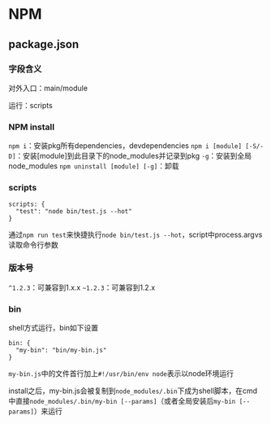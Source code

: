 # NPM

## package.json

### 字段含义

对外入口：main/module

运行：scripts

### NPM install
`npm i`：安装pkg所有dependencies，devdependencies
`npm i [module] [-S/-D]`：安装[module]到此目录下的node_modules并记录到pkg
`-g`：安装到全局node_modules
`npm uninstall [module] [-g]`：卸载
### scripts
	
	scripts: {
	  "test": "node bin/test.js --hot"
	}

通过`npm run test`来快捷执行`node bin/test.js --hot`，script中process.argvs读取命令行参数
	
### 版本号

`^1.2.3`：可兼容到1.x.x
`~1.2.3`：可兼容到1.2.x

### bin 

shell方式运行，bin如下设置

	bin: {
	  "my-bin": "bin/my-bin.js"
	}

`my-bin.js`中的文件首行加上`#!/usr/bin/env node`表示以node环境运行

install之后，my-bin.js会被复制到`node_modules/.bin`下成为shell脚本，在cmd中直接`node_modules/.bin/my-bin [--params]`（或者全局安装后`my-bin [--params]`）来运行
